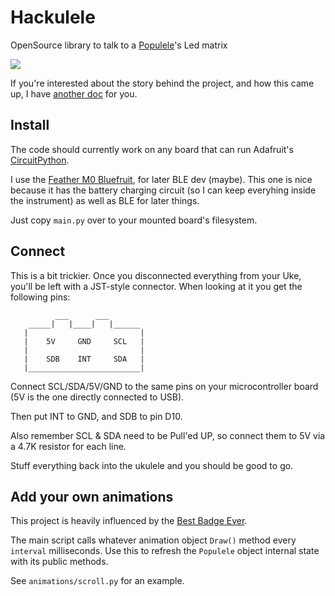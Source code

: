 # Hackulele

OpenSource library to talk to a [Populele](https://popuband.com/products/populele-with-accessory)'s Led matrix

![](./docs/pics/awoo.gif)

If you're interested about the story behind the project, and how this came up, I have [another doc](ABOUT.md) for you.

## Install

The code should currently work on any board that can run Adafruit's [CircuitPython](https://circuitpython.readthedocs.io).

I use the [Feather M0 Bluefruit](https://www.adafruit.com/product/2995), for later BLE dev (maybe).
This one is nice because it has the battery charging circuit (so I can keep everyhing inside the instrument) as well as BLE for later things.

Just copy `main.py` over to your mounted board's filesystem.

## Connect

This is a bit trickier. Once you disconnected everything from your Uke, you'll be left with a JST-style connector.
When looking at it you get the following pins:


```
          ___      ___
    _____|   |____|   |______
   |                         |
   |    5V     GND     SCL   |
   |                         |
   |    SDB    INT     SDA   |
   |_________________________|

```

Connect SCL/SDA/5V/GND to the same pins on your microcontroller board (5V is the one directly connected to USB). 

Then put INT to GND, and SDB to pin D10.

Also remember SCL & SDA need to be Pull'ed UP, so connect them to 5V via a 4.7K resistor for each line.

Stuff everything back into the ukulele and you should be good to go.

## Add your own animations

This project is heavily influenced by the [Best Badge Ever](https://github.com/oskirby/dc26-fur-scripts).

The main script calls whatever animation object `Draw()` method every `interval` milliseconds. Use this to refresh the `Populele` object internal state with its public methods.

See `animations/scroll.py` for an example.

